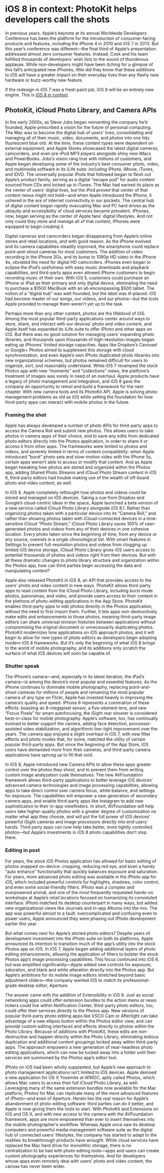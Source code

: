 # iOS 8 in context: PhotoKit helps developers call the shots

In previous years, Apple’s keynote at its annual Worldwide Developers Conference has been the platform for the introduction of consumer-facing products and features, including the iPhone 4 in 2010 and iOS 7 in 2013. But this year’s conference was different—the final third of Apple’s presentation addressed almost zero consumer features. Instead, Cook and his team fulfilled thousands of developers’ wish lists to the sound of thunderous applause. While non-developers might have been itching for a glimpse of this fall’s anticipated new iPhones, little did they know that these additions to iOS will have a greater impact on their everyday lives than any flashy new hardware or buzz-worthy new feature.

If the redesign in iOS 7 was a fresh paint job, iOS 8 will be an entirely new engine. This is [iOS 8 in context](http://www.punchkickinteractive.com/topic/ios8incontext).

## PhotoKit, iCloud Photo Library, and Camera APIs

In the early 2000s, as Steve Jobs began reinventing the company he’d founded, Apple prescribed a vision for the future of personal computing. The Mac was to become the digital hub of users’ lives, consolidating and managing all of their music, video, documents, and photos into one tidy fluorescent blue orb. At the time, these content types were dependent on external equipment, and Apple Stores showcased the latest digital cameras, camcorders, and even pre-iPod MP3 players alongside shiny new iMacs and PowerBooks. Jobs’s vision rang true with millions of customers, and Apple began developing some of the industry’s best consumer photo, video, and multimedia software in its iLife suite: including iPhoto, iMovie, iTunes, and iDVD. The universally popular iPods that followed began to flesh out Apple’s product family, serving as a digital “escape pod” for audio content sourced from CDs and locked up in iTunes. The Mac had earned its place as the center of users’ digital lives, but the iPod proved that center of that content nexus might not hold—and when Apple introduced the iPhone, it ushered in the era of internet connectivity in our pockets. The central hub of digital content began rapidly evacuating Mac and PC hard drives as the ubiquity and accessibility of cloud services became prevalent. iPhones, now, began serving as the center of Apple fans’ digital lifestyles. And not only could they store and manage all of that content, iPhones were equipped to begin creating it.

Digital cameras and camcorders began disappearing from Apple’s online stores and retail locations, and with good reason. As the iPhone evolved and its camera capabilities steadily improved, the smartphone could replace point-and-shoot cameras for most customers. The addition of video recording in the iPhone 3Gs, and its bump to 1080p HD video in the iPhone 4s, obviated the need for digital HD camcorders. iPhones even began to eclipse the iPod’s usefulness with easy music downloads and playback capabilities, and third-party apps even allowed iPhone customers to begin recording music of their own. With iOS 5, customers could purchase an iPhone or iPad as their primary and only digital device, eliminating the need to purchase a $1500 MacBook with an all-encompassing $500 tablet. The notion of a “digital hub” was well-founded, but the label was ill-placed: iOS had become master of our songs, our videos, and our photos—but the tools Apple provided to manage them weren’t yet up to the task.

Perhaps more than any other content, photos are the lifeblood of iOS. Among the most popular third-party applications center around ways to store, share, and interact with our devices’ photo and video content, and Apple itself has expanded its iLife suite to offer iPhoto and other apps on iOS. But there was no good solution for managing users’ expanding photo libraries, and thousands upon thousands of high-resolution images began eating up iPhones’ limited storage capacities. Apps like Dropbox’s Carousel or Google+ Photos aimed to supplement this storage with cloud synchronization, and even Apple’s own iPhoto duplicated photo libraries into new organizational schemes, but photos remained difficult for users to organize, sort, and reasonably understand. While iOS 7 revamped the stock Photos app with new “moments” and “collections” views, the platform’s treatment of images was sorely in need of an overhaul. Apple products have a legacy of photo management and integration, and iOS 8 gave the company an opportunity to retool and build a framework for the next chapter. With new camera tools and its PhotoKit API, Apple is solving photo management problems as old as iOS while setting the foundation for how third-party apps can interact with mobile photos in the future.

### Framing the shot

Apple has always developed a number of photo APIs for third-party apps to access the Camera Roll and submit new photos. This allows users to take photos in camera apps of their choice, and to save any edits from dedicated photo editors directly into the Photos application, in order to share it or access it from other apps. The frameworks were limited to photos and videos, and severely limited in terms of content compatibility: when Apple introduced “burst” photo sets and slow-motion video with the iPhone 5s, certain apps weren’t able to access or modify that content. And as Apple began tweaking how photos are stored and organized within the Photos app, adding Shared Photo Streams and iCloud Photo Stream content in iOS 6, third-party editors had trouble making use of the wealth of off-board photo and video content, as well.

In iOS 8, Apple completely rethought how photos and videos could be stored and managed on iOS devices. Taking a cue from Dropbox and Google’s cloud-centric ideas in the space, Apple launched a beta version of a new service called iCloud Photo Library alongside iOS 8.1. Rather than organizing photos taken with a particular device into its “Camera Roll,” and rather than showing photos taken with iCloud-connected devices in a time-sensitive iCloud “Photo Stream,” iCloud Photo Library saves 100% of user-generated photos and videos from any of their devices in one cohesive location. Every photo taken since the beginning of time, from any device or any source, coexists in a single chronological list. With smart features in Settings to prevent full-resolution photos and videos from clogging up limited iOS device storage, iCloud Photo Library gives iOS users access to potential thousands of photos and videos right from their devices. But with all these dramatic changes to photo library structure and organization within the Photos app, how can third parties begin accessing the data and manipulating content?

Apple also released PhotoKit in iOS 8, an API that provides access to the users’ photo and video content in new ways. PhotoKit allows third-party apps to read content from the iCloud Photo Library, including burst mode photos, panoramas, and video, and provide users access to their content in the plethora of photo-editing applications in the App Store. PhotoKit enables third-party apps to edit photos directly in the Photos application, without the need to first import them. Further, it lets apps non-destructively make edits and enhancements to those photos, meaning third-party image editors can share universal revision histories between applications without compromising the original document or unnecessarily duplicating photos. PhotoKit modernizes how applications on iOS approach photos, and it will begin to allow for new types of photo editors as developers begin adopting modern iOS 8 frameworks. But it’s only the beginning of what iOS 8 brings to the world of mobile photography, and its additions only scratch the surface of what iOS devices will soon be capable of.

### Shutter speak

The iPhone’s camera—and, especially in its latest iteration, the iPad’s camera—is among the device’s most popular and essential features. As the iPhone continues to dominate mobile photography, replacing point-and-shoot cameras for millions of people and remaining the most popular camera of any type on Flickr, Apple has invested heavily in improving the camera’s quality and speed. iPhone 6 represents a culmination of these efforts: boasting an 8-megapixel sensor, a five-element lens, and new “Focus Pixels” for smart autofocusing, the iSight rear shooter is considered best-in-class for mobile photography. Apple’s software, too, has continually evolved to better support the camera, adding face detection, processor-assisted video stabilization, and algorithmic low-light improvement over the years. The camera app enjoyed a slight overhaul in iOS 7, with new filter effects and photo modes that, for some, matched the utility of certain popular third-party apps. But since the beginning of the App Store, iOS users have demanded more from their cameras, and third-party camera applications have sprung up to fill that void.

In iOS 8, Apple introduced new Camera APIs to allow these apps greater control over the photos they shoot, and to prevent them from writing custom image analyzation code themselves. The new AVFoundation framework allows third-party applications to better leverage iOS devices’ advanced camera technologies and image processing capabilities, allowing apps to take direct control over camera focus, white balance, and settings for exposure. The capabilities will empower a new generation of secondary camera apps, and enable third-party apps like Instagram to add new sophistication to their in-app viewfinders. In short, AVFoundation will help users take higher-quality photos with a greater degree of customization no matter what app they choose, and will put the full power of iOS devices’ powerful iSight cameras and image processors directly into end users’ hands. Third party apps can now help take better, more tightly controlled photos—but Apple’s investments in iOS 8 photo capabilities don’t stop there.

### Editing in post

For years, the stock iOS Photos application has allowed for basic editing of photos snapped on-device: cropping, reducing red eye, and even a handy “auto enhance” functionality that quickly balances exposure and saturation. For years, more advanced photo editing was available in the iPhoto app for iOS, which included powerful controls for highlights, shadows, color control, and even some social-friendly filters. iPhoto was a complex and overpowered animal, and one of the most frequently requested hands-on workshops at Apple’s retail locations focused on humanizing its convoluted interface. iPhoto matched its desktop counterpart in many ways, but added new organizational views like Journals and in-app Albums into the mix. The app was powerful almost to a fault: overcomplicated and confusing even to power users, Apple announced they were phasing out iPhoto development earlier this year.

But what comes next for Apple’s storied photo editors? Despite years of development investment into the iPhoto suite on both its platforms, Apple announced its intention to transition much of the app’s utility into the stock Photos app on iOS. In iOS 7, Apple began adding additional layers of photo editing enhancements, allowing the application of filters to bolster the stock Photos app’s image processing capabilities. This focus continued into iOS 8, but was amplified significantly—Apple added new controls for exposure, saturation, and black and white alteration directly into the Photos app. But Apple’s ambitions for its mobile image editors stretched beyond basic adjustment sliders—the company wanted iOS to match its professional-grade desktop editor, Aperture.

The answer came with the addition of Extensibility in iOS 8. Just as social networking apps could offer extension bundles to the action menu or news tickers could live within Notification Center, third-party photo editors, too, could offer their services directly to the Photos app. New versions of popular third-party photo editing apps like VSCO Cam or Afterlight can take advantage of a new ellipsis button within the Photos editor view, and can provide custom editing interfaces and effects directly to photos within the Photo Library. Because of additions with PhotoKit, these edits are non-destructive and happen directly within the Photo Library, eliminating tedious duplication and additional content groupings locked away within third-party apps. The approach empowers a new generation of near-headless photo editing applications, which can now be tucked away into a folder until their services are summoned by the Photos app’s editor tool.

iPhoto on iOS had been wholly supplanted, but Apple’s new approach to photo management applications isn’t limited to iOS devices. Apple demoed a new application for OS X Yosemite at WWDC, aptly called Photos, which allows Mac users to access their full iCloud Photo Library, as well. Leveraging many of the same extension bundles now available for the Mac platform, Photos for Mac can replicate many of the more advanced features of iPhoto—and even of Aperture. Herein lies the real reason for Apple’s abandonment of photo editing software: third parties can do it better, and Apple is now giving them the tools to start. With PhotoKit and Extensions on iOS and OS X, and with new access to the camera with the AVFoundation framework, apps are more empowered than ever to insert themselves into the mobile photographer’s workflow. Whereas Apple once saw its desktop computers and powerful media management software suite as the digital hub of connected users’ lifestyles, the company has started to adapt to the realities its breakthrough products have wrought. While cloud services have replaced the Mac hard drive for monolithic storage, there is no centralization to be had with photo editing tools—apps and users can create custom photography experiences for themselves. And for developers whose apps even remotely deal with users’ photo and video content, the canvas has never been wider.